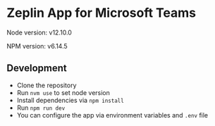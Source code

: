 # Zeplin App for Microsoft Teams

Node version: v12.10.0

NPM version: v6.14.5

## Development
* Clone the repository
* Run `nvm use` to set node version
* Install dependencies via `npm install`
* Run `npm run dev`
* You can configure the app via environment variables and `.env` file
